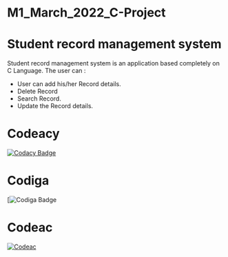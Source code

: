 # M1_March_2022_C-Project
# Student record management system

Student record management system is an application based completely on C Language.
The user can :

- User can add his/her Record details.
- Delete Record
- Search Record.
- Update the Record details.
# Codeacy
[![Codacy Badge](https://app.codacy.com/project/badge/Grade/f83f08a9179948b89412a4e39afe2192)](https://www.codacy.com/gh/NitinRana31/M1_March_2022_C-Project/dashboard?utm_source=github.com&amp;utm_medium=referral&amp;utm_content=NitinRana31/M1_March_2022_C-Project&amp;utm_campaign=Badge_Grade)

# Codiga
[![Codiga Badge](https://api.codiga.io/project/32492/status/svg)

# Codeac
[![Codeac](https://static.codeac.io/badges/2-477004259.svg "Codeac")](https://app.codeac.io/github/NitinRana31/M1_March_2022_C-Project)
